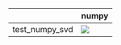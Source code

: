 |                | numpy                                                                                                                                                                              |
|:---------------|:-----------------------------------------------------------------------------------------------------------------------------------------------------------------------------------|
| test_numpy_svd | <a href="https://github.com/unifyai/ivy/actions/runs/3709219182/jobs/6287613466" rel="noopener noreferrer" target="_blank"><img src=https://img.shields.io/badge/-failure-red></a> |